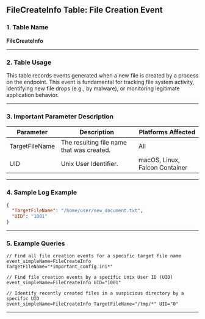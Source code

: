 ## FileCreateInfo Table: File Creation Event

### 1. Table Name
**FileCreateInfo**

---

### 2. Table Usage
This table records events generated when a new file is created by a process on the endpoint. This event is fundamental for tracking file system activity, identifying new file drops (e.g., by malware), or monitoring legitimate application behavior.

---

### 3. Important Parameter Description

| Parameter      | Description                               | Platforms Affected |
|----------------|-------------------------------------------|--------------------|
| TargetFileName | The resulting file name that was created. | All                |
| UID            | Unix User Identifier.                     | macOS, Linux, Falcon Container |

---

### 4. Sample Log Example

```json
{
  "TargetFileName": "/home/user/new_document.txt",
  "UID": "1001"
}
```
---
### 5. Example Queries
```xql
// Find all file creation events for a specific target file name
event_simpleName=FileCreateInfo TargetFileName="*important_config.ini*"

// Find file creation events by a specific Unix User ID (UID)
event_simpleName=FileCreateInfo UID="1001"

// Identify recently created files in a suspicious directory by a specific UID
event_simpleName=FileCreateInfo TargetFileName="/tmp/*" UID="0"
```
---